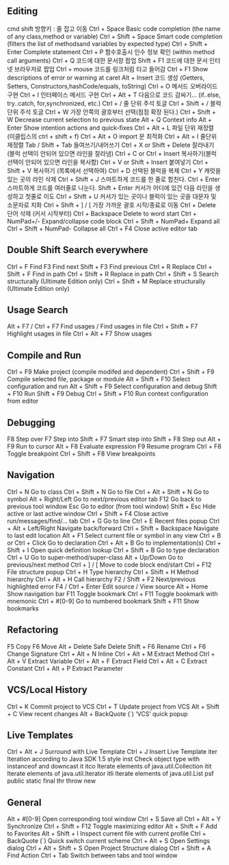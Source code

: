 ## Editing
cmd shift 방향키 : 줄 잡고 이동
Ctrl + Space Basic code completion (the name of any class,method or variable)
Ctrl + Shift + Space Smart code completion (filters the list of methodsand variables by expected type)
Ctrl + Shift + Enter Complete statement
Ctrl + P  함수호출시 인수 정보 확인 (within method call arguments)
Ctrl + Q  코드에 대한 문서창 팝업
Shift + F1 코드에 대한 문서 인터넷 브라우저로 팝업 
Ctrl + mouse  코드를 링크처럼 타고 들어감
Ctrl + F1 Show descriptions of error or warning at caret
Alt + Insert  코드 생성 (Getters, Setters, Constructors,hashCode/equals, toString)
Ctrl + O  메서드 오버라이드 구현
Ctrl + I    인터페이스 메서드 구현
Ctrl + Alt + T  다음으로 코드 감싸기… (if..else, try..catch, for,synchronized, etc.)
Ctrl + / 줄 단위 주석 토글
Ctrl + Shift + /  블럭 단위 주석 토글
Ctrl + W 가장 안쪽의 괄호부터 선택(점점 확장 된다.)
Ctrl + Shift + W Decrease current selection to previous state
Alt + Q Context info
Alt + Enter Show intention actions and quick-fixes
Ctrl + Alt + L  파일 단위 재정렬 (이클립스의 ctrl + shift + f) 
Ctrl + Alt + O import 문 최적화
Ctrl + Alt + I  줄단위 재정렬
Tab / Shift + Tab  들여쓰기/내어쓰기
Ctrl + X or Shift + Delete 잘라내기 (블럭 선택이 안되어 있으면 라인을 잘라냄)
Ctrl + C or Ctrl + Insert 복사하기(블럭 선택이 안되어 있으면 라인을 복사함)
Ctrl + V or Shift + Insert 붙여넣기
Ctrl + Shift + V 복사하기 (목록에서 선택하여)
Ctrl + D 선택된 블럭을 복제
Ctrl + Y 캐럿을 있는 곳의 라인 삭제
Ctrl + Shift + J 스마트하게 코드를 한 줄로 합친다.
Ctrl + Enter 스마트하게 코드를 여러줄로 나눈다.
Shift + Enter 커서가 어디에 있건 다음 라인을 생성하고 첫줄로 이도 
Ctrl + Shift + U 커서가 있는 곳이나 블럭이 있는 곳을 대문자 및 소문자로 치화
Ctrl + Shift + ] / [  가장 가까운 괄호 시작/종료로 이동
Ctrl + Delete 단어 삭제 (커서 시작부터)
Ctrl + Backspace Delete to word start
Ctrl + NumPad+/- Expand/collapse code block
Ctrl + Shift + NumPad+ Expand all
Ctrl + Shift + NumPad- Collapse all
Ctrl + F4 Close active editor tab
 
 
## Double Shift Search everywhere
Ctrl + F Find
F3 Find next
Shift + F3 Find previous
Ctrl + R Replace
Ctrl + Shift + F Find in path
Ctrl + Shift + R Replace in path
Ctrl + Shift + S Search structurally (Ultimate Edition only)
Ctrl + Shift + M Replace structurally (Ultimate Edition only)
 
 
 
## Usage Search
Alt + F7 / Ctrl + F7 Find usages / Find usages in file
Ctrl + Shift + F7 Highlight usages in file
Ctrl + Alt + F7 Show usages
 
 
## Compile and Run
Ctrl + F9 Make project (compile modifed and dependent)
Ctrl + Shift + F9 Compile selected file, package or module
Alt + Shift + F10 Select configuration and run
Alt + Shift + F9 Select configuration and debug
Shift + F10 Run
Shift + F9 Debug
Ctrl + Shift + F10 Run context configuration from editor
 
## Debugging
F8 Step over
F7 Step into
Shift + F7 Smart step into
Shift + F8 Step out
Alt + F9 Run to cursor
Alt + F8 Evaluate expression
F9 Resume program
Ctrl + F8 Toggle breakpoint
Ctrl + Shift + F8 View breakpoints
 
 
## Navigation
Ctrl + N Go to class
Ctrl + Shift + N Go to file
Ctrl + Alt + Shift + N Go to symbol
Alt + Right/Left Go to next/previous editor tab
F12 Go back to previous tool window
Esc Go to editor (from tool window)
Shift + Esc Hide active or last active window
Ctrl + Shift + F4 Close active run/messages/find/... tab
Ctrl + G Go to line
Ctrl + E Recent files popup
Ctrl + Alt + Left/Right Navigate back/forward
Ctrl + Shift + Backspace Navigate to last edit location
Alt + F1 Select current file or symbol in any view
Ctrl + B or Ctrl + Click Go to declaration
Ctrl + Alt + B Go to implementation(s)
Ctrl + Shift + I Open quick definition lookup
Ctrl + Shift + B Go to type declaration
Ctrl + U Go to super-method/super-class
Alt + Up/Down Go to previous/next method
Ctrl + ] / [ Move to code block end/start
Ctrl + F12 File structure popup
Ctrl + H Type hierarchy
Ctrl + Shift + H Method hierarchy
Ctrl + Alt + H Call hierarchy
F2 / Shift + F2 Next/previous highlighted error
F4 / Ctrl + Enter Edit source / View source
Alt + Home Show navigation bar
F11 Toggle bookmark
Ctrl + F11 Toggle bookmark with mnemonic
Ctrl + #[0-9] Go to numbered bookmark
Shift + F11 Show bookmarks
 
 
 
## Refactoring
F5 Copy
F6 Move
Alt + Delete Safe Delete
Shift + F6 Rename
Ctrl + F6 Change Signature
Ctrl + Alt + N Inline
Ctrl + Alt + M Extract Method
Ctrl + Alt + V Extract Variable
Ctrl + Alt + F Extract Field
Ctrl + Alt + C Extract Constant
Ctrl + Alt + P Extract Parameter
 
 
 
## VCS/Local History
Ctrl + K Commit project to VCS
Ctrl + T Update project from VCS
Alt + Shift + C View recent changes
Alt + BackQuote (`) ‘VCS’ quick popup
 
 
## Live Templates
Ctrl + Alt + J Surround with Live Template
Ctrl + J Insert Live Template
iter Iteration according to Java SDK 1.5 style
inst Check object type with instanceof and downcast it
itco Iterate elements of java.util.Collection
itit Iterate elements of java.util.Iterator
itli Iterate elements of java.util.List
psf public static final
thr throw new
 

## General
Alt + #[0-9] Open corresponding tool window
Ctrl + S Save all
Ctrl + Alt + Y Synchronize
Ctrl + Shift + F12 Toggle maximizing editor
Alt + Shift + F Add to Favorites
Alt + Shift + I Inspect current file with curre​nt profile
Ctrl + BackQuote (`) Quick switch current scheme
Ctrl + Alt + S Open Settings dialog
Ctrl + Alt + Shift + S Open Project Structure dialog
Ctrl + Shift + A Find Action
Ctrl + Tab Switch between tabs and tool window
